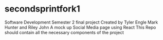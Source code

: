 # secondsprintfork1
Software Development Semester 2 final project
Created by Tyler Engle Mark Hunter and Riley John
A mock up Social Media page using React
This Repo should contain all the necessary components of the project
